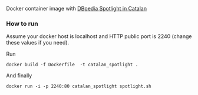 Docker container image with [DBpedia Spotlight in Catalan](http://ca.dbpedia.org) 

### How to run

Assume your docker host is localhost and HTTP public port is 2240 (change these values if you need).

Run 
    
    docker build -f Dockerfile  -t catalan_spotlight .

And finally

    docker run -i -p 2240:80 catalan_spotlight spotlight.sh


